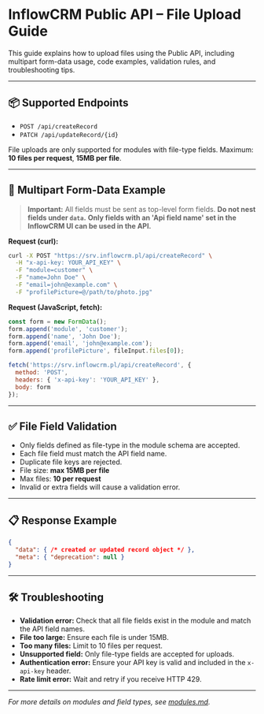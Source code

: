 # InflowCRM Public API – File Upload Guide

This guide explains how to upload files using the Public API, including multipart form-data usage, code examples, validation rules, and troubleshooting tips.

---

## 📦 Supported Endpoints

- `POST /api/createRecord`
- `PATCH /api/updateRecord/{id}`

File uploads are only supported for modules with file-type fields.
Maximum: **10 files per request**, **15MB per file**.

---

## 📝 Multipart Form-Data Example

> **Important:** All fields must be sent as top-level form fields. **Do not nest fields under `data`.**
> **Only fields with an 'Api field name' set in the InflowCRM UI can be used in the API.**

**Request (curl):**
```bash
curl -X POST "https://srv.inflowcrm.pl/api/createRecord" \
  -H "x-api-key: YOUR_API_KEY" \
  -F "module=customer" \
  -F "name=John Doe" \
  -F "email=john@example.com" \
  -F "profilePicture=@/path/to/photo.jpg"
```

**Request (JavaScript, fetch):**
```javascript
const form = new FormData();
form.append('module', 'customer');
form.append('name', 'John Doe');
form.append('email', 'john@example.com');
form.append('profilePicture', fileInput.files[0]);

fetch('https://srv.inflowcrm.pl/api/createRecord', {
  method: 'POST',
  headers: { 'x-api-key': 'YOUR_API_KEY' },
  body: form
});
```


---

## ✅ File Field Validation

- Only fields defined as file-type in the module schema are accepted.
- Each file field must match the API field name.
- Duplicate file keys are rejected.
- File size: **max 15MB per file**
- Max files: **10 per request**
- Invalid or extra fields will cause a validation error.

---

## 📋 Response Example

```json
{
  "data": { /* created or updated record object */ },
  "meta": { "deprecation": null }
}
```

---

## 🛠️ Troubleshooting

- **Validation error:**
  Check that all file fields exist in the module and match the API field names.
- **File too large:**
  Ensure each file is under 15MB.
- **Too many files:**
  Limit to 10 files per request.
- **Unsupported field:**
  Only file-type fields are accepted for uploads.
- **Authentication error:**
  Ensure your API key is valid and included in the `x-api-key` header.
- **Rate limit error:**
  Wait and retry if you receive HTTP 429.

---

_For more details on modules and field types, see [modules.md](./modules.md)._